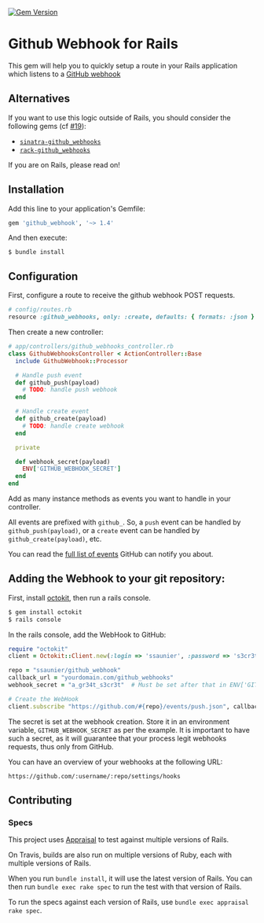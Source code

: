 
[![Gem Version](https://badge.fury.io/rb/github_webhook.svg)](http://badge.fury.io/rb/github_webhook)


# Github Webhook for Rails

This gem will help you to quickly setup a route in your Rails application which listens
to a [GitHub webhook](https://developer.github.com/webhooks/)

## Alternatives

If you want to use this logic outside of Rails, you should consider the following gems (cf [#19](https://github.com/ssaunier/github_webhook/issues/19)):

- [`sinatra-github_webhooks`](https://github.com/chrismytton/sinatra-github_webhooks)
- [`rack-github_webhooks`](https://github.com/chrismytton/rack-github_webhooks)

If you are on Rails, please read on!

## Installation

Add this line to your application's Gemfile:

```ruby
gem 'github_webhook', '~> 1.4'
```

And then execute:

    $ bundle install

## Configuration

First, configure a route to receive the github webhook POST requests.

```ruby
# config/routes.rb
resource :github_webhooks, only: :create, defaults: { formats: :json }
```

Then create a new controller:

```ruby
# app/controllers/github_webhooks_controller.rb
class GithubWebhooksController < ActionController::Base
  include GithubWebhook::Processor

  # Handle push event
  def github_push(payload)
    # TODO: handle push webhook
  end

  # Handle create event
  def github_create(payload)
    # TODO: handle create webhook
  end

  private

  def webhook_secret(payload)
    ENV['GITHUB_WEBHOOK_SECRET']
  end
end
```

Add as many instance methods as events you want to handle in
your controller.

All events are prefixed with `github_`. So, a `push` event can be handled by `github_push(payload)`, or a `create` event can be handled by `github_create(payload)`, etc.

You can read the [full list of events](https://developer.github.com/v3/activity/events/types/) GitHub can notify you about.

## Adding the Webhook to your git repository:

First, install [octokit](https://github.com/octokit/octokit.rb), then run a rails console.

```bash
$ gem install octokit
$ rails console
```

In the rails console, add the WebHook to GitHub:

```ruby
require "octokit"
client = Octokit::Client.new(:login => 'ssaunier', :password => 's3cr3t!!!')

repo = "ssaunier/github_webhook"
callback_url = "yourdomain.com/github_webhooks"
webhook_secret = "a_gr34t_s3cr3t"  # Must be set after that in ENV['GITHUB_WEBHOOK_SECRET']

# Create the WebHook
client.subscribe "https://github.com/#{repo}/events/push.json", callback_url, webhook_secret
```

The secret is set at the webhook creation. Store it in an environment variable,
`GITHUB_WEBHOOK_SECRET` as per the example. It is important to have such a secret,
as it will guarantee that your process legit webhooks requests, thus only from GitHub.

You can have an overview of your webhooks at the following URL:

```
https://github.com/:username/:repo/settings/hooks
```

## Contributing

### Specs

This project uses [Appraisal](https://github.com/thoughtbot/appraisal) to test against multiple
versions of Rails.

On Travis, builds are also run on multiple versions of Ruby, each with multiple versions of Rails.

When you run `bundle install`, it will use the latest version of Rails.
You can then run `bundle exec rake spec` to run the test with that version of Rails.

To run the specs against each version of Rails, use `bundle exec appraisal rake spec`.
